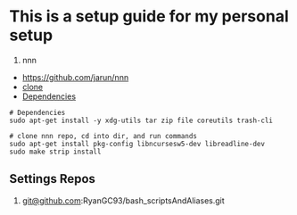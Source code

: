 # This is a setup guide for my personal setup

1. nnn 
- https://github.com/jarun/nnn
- [clone](git@github.com:jarun/nnn.git)
- [Dependencies](https://github.com/jarun/nnn/wiki/Usage)
```
# Dependencies
sudo apt-get install -y xdg-utils tar zip file coreutils trash-cli

```
```
# clone nnn repo, cd into dir, and run commands
sudo apt-get install pkg-config libncursesw5-dev libreadline-dev
sudo make strip install
```



## Settings Repos
1. git@github.com:RyanGC93/bash_scriptsAndAliases.git